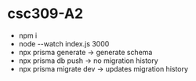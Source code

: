 # csc309-A2
- npm i
- node --watch index.js 3000
- npx prisma generate -> generate schema
- npx prisma db push -> no migration history
- npx prisma migrate dev -> updates migration history